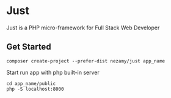# Just
Just is a PHP micro-framework for Full Stack Web Developer 

## Get Started
```
composer create-project --prefer-dist nezamy/just app_name
```
Start run app with php built-in server
```
cd app_name/public
php -S localhost:8000
```

